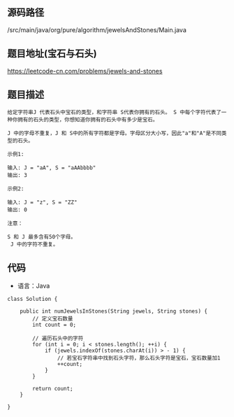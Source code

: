 ## 源码路径

/src/main/java/org/pure/algorithm/jewelsAndStones/Main.java

## 题目地址(宝石与石头)

https://leetcode-cn.com/problems/jewels-and-stones

## 题目描述

```
给定字符串J 代表石头中宝石的类型，和字符串 S代表你拥有的石头。 S 中每个字符代表了一种你拥有的石头的类型，你想知道你拥有的石头中有多少是宝石。

J 中的字母不重复，J 和 S中的所有字符都是字母。字母区分大小写，因此"a"和"A"是不同类型的石头。

示例1:

输入: J = "aA", S = "aAAbbbb"
输出: 3

示例2:

输入: J = "z", S = "ZZ"
输出: 0

注意：

S 和 J 最多含有50个字母。
 J 中的字符不重复。
```

## 代码

- 语言：Java

```
class Solution {

    public int numJewelsInStones(String jewels, String stones) {
        // 定义宝石数量
        int count = 0;

        // 遍历石头中的字符
        for (int i = 0; i < stones.length(); ++i) {
            if (jewels.indexOf(stones.charAt(i)) > - 1) {
                // 若宝石字符串中找到石头字符，那么石头字符是宝石，宝石数量加1
                ++count;
            }
        }

        return count;
    }

}
```